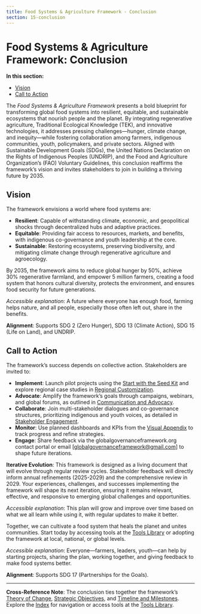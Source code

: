 ```yaml
---
title: Food Systems & Agriculture Framework - Conclusion
section: 15-conclusion
---
```


# Food Systems & Agriculture Framework: Conclusion

**In this section:**
- [Vision](#vision)
- [Call to Action](#call-to-action)

The *Food Systems & Agriculture Framework* presents a bold blueprint for transforming global food systems into resilient, equitable, and sustainable ecosystems that nourish people and the planet. By integrating regenerative agriculture, Traditional Ecological Knowledge (TEK), and innovative technologies, it addresses pressing challenges—hunger, climate change, and inequity—while fostering collaboration among farmers, indigenous communities, youth, policymakers, and private sectors. Aligned with Sustainable Development Goals (SDGs), the United Nations Declaration on the Rights of Indigenous Peoples (UNDRIP), and the Food and Agriculture Organization’s (FAO) Voluntary Guidelines, this conclusion reaffirms the framework’s vision and invites stakeholders to join in building a thriving future by 2035.

## <a id="vision"></a>Vision
The framework envisions a world where food systems are:
- **Resilient**: Capable of withstanding climate, economic, and geopolitical shocks through decentralized hubs and adaptive practices.
- **Equitable**: Providing fair access to resources, markets, and benefits, with indigenous co-governance and youth leadership at the core.
- **Sustainable**: Restoring ecosystems, preserving biodiversity, and mitigating climate change through regenerative agriculture and agroecology.

By 2035, the framework aims to reduce global hunger by 50%, achieve 30% regenerative farmland, and empower 5 million farmers, creating a food system that honors cultural diversity, protects the environment, and ensures food security for future generations.

*Accessible explanation*: A future where everyone has enough food, farming helps nature, and all people, especially those often left out, share in the benefits.

**Alignment**: Supports SDG 2 (Zero Hunger), SDG 13 (Climate Action), SDG 15 (Life on Land), and UNDRIP.

## <a id="call-to-action"></a>Call to Action
The framework’s success depends on collective action. Stakeholders are invited to:
- **Implement**: Launch pilot projects using the [Start with the Seed Kit](/frameworks/tools/food-systems/seed-kit-en.zip) and explore regional case studies in [Regional Customization](/frameworks/docs/implementation/food-systems#10-regional-customization).
- **Advocate**: Amplify the framework’s goals through campaigns, webinars, and global forums, as outlined in [Communication and Advocacy](/frameworks/docs/implementation/food-systems#13-communication-advocacy).
- **Collaborate**: Join multi-stakeholder dialogues and co-governance structures, prioritizing indigenous and youth voices, as detailed in [Stakeholder Engagement](/frameworks/docs/implementation/food-systems#05-stakeholder-engagement).
- **Monitor**: Use planned dashboards and KPIs from the [Visual Appendix](/frameworks/docs/implementation/food-systems#14-visual-appendix) to track progress and refine strategies.
- **Engage**: Share feedback via the globalgovernanceframework.org contact portal or email [globalgovernanceframework@gmail.com] to shape future iterations.

**Iterative Evolution**: This framework is designed as a living document that will evolve through regular review cycles. Stakeholder feedback will directly inform annual refinements (2025-2029) and the comprehensive review in 2029. Your experiences, challenges, and successes implementing the framework will shape its next iteration, ensuring it remains relevant, effective, and responsive to emerging global challenges and opportunities.

*Accessible explanation*: This plan will grow and improve over time based on what we all learn while using it, with regular updates to make it better.

Together, we can cultivate a food system that heals the planet and unites communities. Start today by accessing tools at the [Tools Library](/frameworks/tools/food-systems) or adopting the framework at local, national, or global levels.

*Accessible explanation*: Everyone—farmers, leaders, youth—can help by starting projects, sharing the plan, working together, and giving feedback to make food systems better.

**Alignment**: Supports SDG 17 (Partnerships for the Goals).

---

**Cross-Reference Note**: The conclusion ties together the framework’s [Theory of Change](/frameworks/docs/implementation/food-systems#04-theory-of-change), [Strategic Objectives](/frameworks/docs/implementation/food-systems#07-strategic-objectives), and [Timeline and Milestones](/frameworks/docs/implementation/food-systems#12-timeline-milestones). Explore the [Index](/frameworks/docs/implementation/food-systems) for navigation or access tools at the [Tools Library](/frameworks/tools/food-systems).
